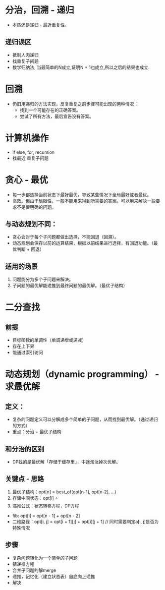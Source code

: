 # 分治，回溯 - 递归
- 本质还是递归 - 最近重复性。

## 递归误区
- 抵制人肉递归
- 找重复子问题
- 数学归纳法, 当最简单的N成立,证明N + 1也成立,所以之后的结果也成立.

# 回溯
- 仍旧用递归的方法实现，反复重复之前步骤可能出现的两种情况：
  - 找到一个可能存在的正确答案。
  - 尝试了所有方法，最后宣告没有答案。

# 计算机操作
- if else, for, recursion
- 找最近 重复子问题

# 贪心 - 最优
- 每一步都选择当前状态下最好最优，导致某些情况下全局最好或者最优。
- 高效。但由于局限性，一般不能用来得到所需要的答案。可以用来解决一些要求不是很明确的问题。

## 与动态规划不同：
- 贪心会对于每个子问题都做出选择，不能回退（回溯）。
- 动态规划会保存以前的运算结果，根据以前结果进行选择，有回退功能。（最优判断 + 回退）

## 适用的场景
1. 问题能分为多个子问题来解决。
2. 子问题的最优解能递推到最终问题的最优解。（最优子结构）

# 二分查找

## 前提
- 目标函数的单调性（单调递增或递减）
- 存在上下界
- 能通过索引访问

# 动态规划（dynamic programming） - 求最优解

## 定义：
- 复杂的问题定义可以分解成多个简单的子问题，从而找到最优解。（通过递归的方式）
- 重点：分治 + 最优子结构

## 和分治的区别
- DP找的是最优解「存储于缓存里」，中途淘汰掉次优解。

## 关键点 - 思路
1. 最优子结构：opt[n] = best_of(opt[n-1], opt[n-2], ...)
2. 存储中间状态：opt[i] ⭐
3. 递推公式：状态转移方程，DP方程
  - fib: opt[i] = opt[n - 1] + opt[n - 2]
  - 二维路径：opt[i, j] = opt[i + 1][j] + opt[i][j + 1] // 同时需要判定a[i, j]是否为特殊情况

## 步骤
- 复杂问题转化为一个简单的子问题
- 猜递推方程
- 合并子问题的解merge
- 递推，记忆化（建立状态表）自底向上递推
- 解决

